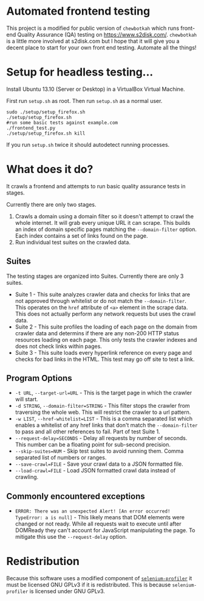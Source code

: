 # Automated frontend testing

This project is a modified for public version of `chewbotkah` which runs front-end Quality Assurance (QA) testing on https://www.s2disk.com/.  `chewbotkah` is a little more involved at s2disk.com but I hope that it will give you a decent place to start for your own front end testing.  Automate all the things!

# Setup for headless testing...

Install Ubuntu 13.10 (Server or Desktop) in a VirtualBox Virtual Machine.

First run `setup.sh` as root.  Then run `setup.sh` as a normal user.

    sudo ./setup/setup_firefox.sh
    ./setup/setup_firefox.sh
    #run some basic tests against example.com
    ./frontend_test.py
    ./setup/setup_firefox.sh kill

If you run `setup.sh` twice it should autodetect running processes.

# What does it do?

It crawls a frontend and attempts to run basic quality assurance tests in stages.

Currently there are only two stages.

1. Crawls a domain using a domain filter so it doesn't attempt to crawl the whole internet.  It will grab every unique URL it can scrape.  This builds an index of domain specific pages matching the `--domain-filter` option.  Each index contains a set of links found on the page.
2. Run individual test suites on the crawled data.

## Suites

The testing stages are organized into Suites.  Currently there are only 3 suites.

* Suite 1 - This suite analyzes crawler data and checks for links that are not approved through whitelist or do not match the `--domain-filter`.  This operates on the `href` attribute of `<a>` element in the scrape data.  This does not actually perform any network requests but uses the crawl data.
* Suite 2 - This suite profiles the loading of each page on the domain from crawler data and determins if there are any non-200 HTTP status resources loading on each page.  This only tests the crawler indexes and does not check links within pages.
* Suite 3 - This suite loads every hyperlink reference on every page and checks for bad links in the HTML.  This test may go off site to test a link.

## Program Options

* `-t URL`, `--target-url=URL` - This is the target page in which the crawler will start.
* `-d STRING`, `--domain-filter=STRING` - This filter stops the crawler from traversing the whole web.  This will restrict the crawler to a url pattern.
* `-w LIST`, `--href-whitelist=LIST` - This is a comma separated list which enables a whitelist of any href links that don't match the `--domain-filter` to pass and all other references to fail.  Part of test Suite 1.
* `--request-delay=SECONDS` - Delay all requests by number of seconds.  This number can be a floating point for sub-second precision.
* `--skip-suites=NUM` - Skip test suites to avoid running them.  Comma separated list of numbers or ranges.
* `--save-crawl=FILE` - Save your crawl data to a JSON formatted file.
* `--load-crawl=FILE` - Load JSON formatted crawl data instead of crawling.

## Commonly encountered exceptions

* `ERROR: There was an unexpected Alert! [An error occurred! TypeError: a is null]` - This likely means that DOM elements were changed or not ready.  While all requests wait to execute until after DOMReady they can't account for JavaScript manipulating the page.  To mitigate this use the `--request-delay` option.


# Redistribution

Because this software uses a modified component of [`selenium-profiler`](http://code.google.com/p/selenium-profiler/) it must be licensed GNU GPLv3 if it is redistributed.  This is because `selenium-profiler` is licensed under GNU GPLv3.
